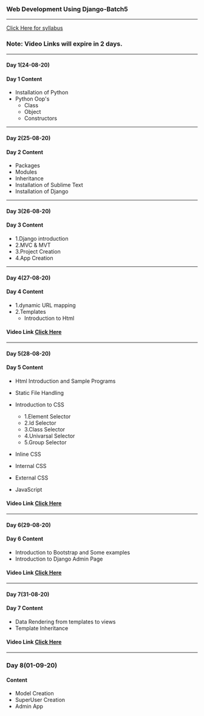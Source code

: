 ### Web Development Using Django-Batch5
____

[Click Here for syllabus](https://drive.google.com/file/d/1OnBUWHxKIa0ixTU8uKrWTGCE7HB3PbGl/view)

### Note: Video Links will expire in 2 days.
____
#### Day 1(24-08-20)
#### Day 1 Content
- Installation of Python
- Python Oop's
  - Class
  - Object
  - Constructors

___

#### Day 2(25-08-20)
#### Day 2 Content
- Packages
- Modules
- Inheritance
- Installation of Sublime Text
- Installation of Django


____

#### Day 3(26-08-20)
#### Day 3 Content

- 1.Django introduction
- 2.MVC & MVT
- 3.Project Creation
- 4.App Creation
____
#### Day 4(27-08-20)
#### Day 4 Content
- 1.dynamic URL mapping
- 2.Templates
  - Introduction to Html

#### Video Link [Click Here](https://transcripts.gotomeeting.com/#/s/21b863f9fe99c311bebf25f3e6af6f4d0b038ef0a116d1a75c7ca7ddb80544a1)
____
#### Day 5(28-08-20)
#### Day 5 Content
- Html Introduction and Sample Programs
- Static File Handling
- Introduction to CSS
  - 1.Element Selector
  - 2.Id Selector
  - 3.Class Selector
  - 4.Univarsal Selector
  - 5.Group Selector


- Inline CSS

- Internal CSS

- External CSS

- JavaScript

#### Video Link [Click Here](https://transcripts.gotomeeting.com/#/s/1c5c51d729fe3a3e8dcfec151221e035195d88f3c88f5afe7a1b01be5ffae023)
____
#### Day 6(29-08-20)
#### Day 6 Content
- Introduction to Bootstrap and Some examples
- Introduction to Django Admin Page

#### Video Link [Click Here](https://transcripts.gotomeeting.com/#/s/27e56f061a899f0be120b71889dcf52c3a5e7a8033f56a27206122256b069063)

____
#### Day 7(31-08-20)
#### Day 7 Content
- Data Rendering from templates to views
- Template Inheritance

#### Video Link [Click Here](https://transcripts.gotomeeting.com/#/s/5446ed4ab799893f6e55f761b5ff9cf8921ffdde5216794b9a5b2a7be5c5e0e7)
______
### Day 8(01-09-20)
#### Content
- Model Creation
- SuperUser Creation
- Admin App

